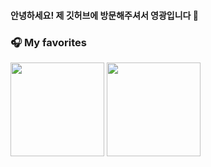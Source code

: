 #### 안녕하세요! 제 깃허브에 방문해주셔서 영광입니다 👋


### 🎧 My favorites
<a href="https://www.youtube.com/watch?v=UOxkGD8qRB4"><img src="https://user-images.githubusercontent.com/53461080/100521872-d07e2100-31e9-11eb-922e-673d5cc2325f.jpg" width="150px" target="_blank"></a> <a href="https://www.youtube.com/watch?v=RkID8_gnTxw"><img src="https://user-images.githubusercontent.com/53461080/100521834-7715f200-31e9-11eb-9772-d21c8e856065.jpg" width="150px" target="_blank"></a>


<!--
**mjkim0206/mjkim0206** is a ✨ _special_ ✨ repository because its `README.md` (this file) appears on your GitHub profile.

Here are some ideas to get you started:

- 🔭 I’m currently working on ...
- 🌱 I’m currently learning ...
- 👯 I’m looking to collaborate on ...
- 🤔 I’m looking for help with ...
- 💬 Ask me about ...
- 📫 How to reach me: ...
- 😄 Pronouns: ...
- ⚡ Fun fact: ...
-->
